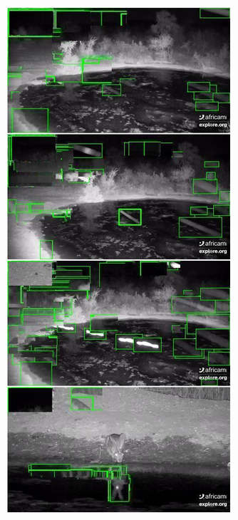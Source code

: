 ![20200721-231933-234938](in/20200721/20200721-231933-234938_0_.jpg)
![20200721-234943-000003](in/20200721/20200721-234943-000003_0_.jpg)
![20200722-000008-003013](in/20200722/20200722-000008-003013_0_.jpg)
![20200722-003018-010023](in/20200722/20200722-003018-010023_0_.jpg)
